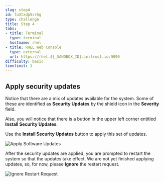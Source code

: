 ```yaml
---
slug: step4
id: fu3txdp5srhg
type: challenge
title: Step 4
tabs:
- title: Terminal
  type: terminal
  hostname: rhel
- title: RHEL Web Console
  type: external
  url: https://rhel.${_SANDBOX_ID}.instruqt.io:9090
difficulty: basic
timelimit: 1
---
```

## Apply security updates

Notice that there are a mix of updates available for the system.  Some of these are identified as __Security Updates__ by the shield icon in the __Severity__ field.

Also, you will notice that there is a button in the upper left corner entitled
__Install Security Updates__.

Use the __Install Security Updates__ button to apply this set of updates.

![Apply Software Updates](../assets/Apply-Security-Updates.png)

After the security updates are applied, you are prompted to restart the system so that the updates take effect.  We are not yet finished applying updates, so, for now, please __Ignore__ the restart request.

![Ignore Restart Request](../assets/Restart-request.png)
